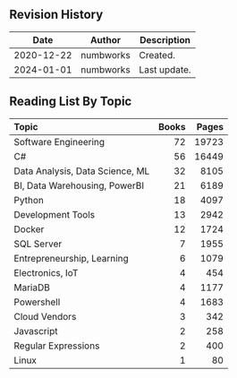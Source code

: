## Revision History

|Date|Author|Description|
|---|---|---|
|2020-12-22|numbworks|Created.|
|2024-01-01|numbworks|Last update.|

## Reading List By Topic

| Topic                           |   Books |   Pages |
|:--------------------------------|--------:|--------:|
| Software Engineering            |      72 |   19723 |
| C#                              |      56 |   16449 |
| Data Analysis, Data Science, ML |      32 |    8105 |
| BI, Data Warehousing, PowerBI   |      21 |    6189 |
| Python                          |      18 |    4097 |
| Development Tools               |      13 |    2942 |
| Docker                          |      12 |    1724 |
| SQL Server                      |       7 |    1955 |
| Entrepreneurship, Learning      |       6 |    1079 |
| Electronics, IoT                |       4 |     454 |
| MariaDB                         |       4 |    1177 |
| Powershell                      |       4 |    1683 |
| Cloud Vendors                   |       3 |     342 |
| Javascript                      |       2 |     258 |
| Regular Expressions             |       2 |     400 |
| Linux                           |       1 |      80 |
